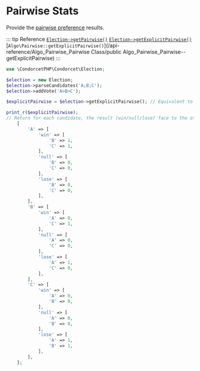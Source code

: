# Pairwise Stats
Provide the [pairwise preference](https://electowiki.org/wiki/Pairwise_preference) results.

::: tip Reference
[`Election->getPairwise()`](/api-reference/Election%20Class/Election--getPairwise) 
[`Election->getExplicitPairwise()`](/api-reference/Election%20Class/Election--getExplicitPairwise) 
[`Algo\Pairwise::getExplicitPairwise()`](/api-reference/Algo_Pairwise_Pairwise Class/public Algo_Pairwise_Pairwise--getExplicitPairwise)
:::
```php
use \CondorcetPHP\Condorcet\Election;

$election = new Election;
$election->parseCandidates('A;B;C');
$election->addVote('A>B>C');

$explicitPairwise = $election->getExplicitPairwise(); // Equivalent to $election->getPairwise()->getExplicitPairwise();

print_r($explicitPairwise);
// Return for each candidate, the result (win/null/lose) face to the others
    [
        'A' => [
            'win' => [
                'B' => 1,
                'C' => 1,
            ],
            'null' => [
                'B' => 0,
                'C' => 0,
            ],
            'lose' => [
                'B' => 0,
                'C' => 0,
            ],
        ],
        'B' => [
            'win' => [
                'A' => 0,
                'C' => 1,
            ],
            'null' => [
                'A' => 0,
                'C' => 0,
            ],
            'lose' => [
                'A' => 1,
                'C' => 0,
            ],
        ],
        'C' => [
            'win' => [
                'A' => 0,
                'B' => 0,
            ],
            'null' => [
                'A' => 0,
                'B' => 0,
            ],
            'lose' => [
                'A' => 1,
                'B' => 1,
            ],
        ],
    ];
```

